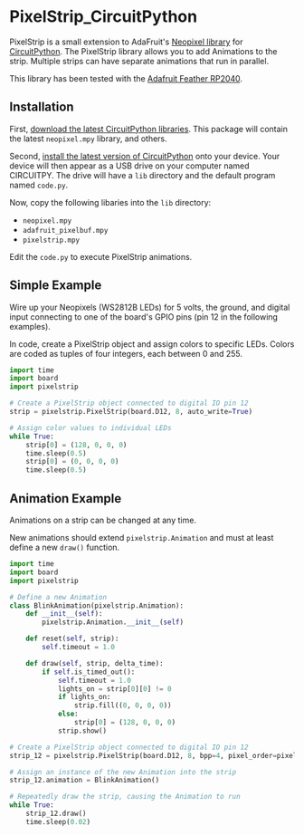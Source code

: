 # PixelStrip_CircuitPython

PixelStrip is a small extension to AdaFruit's [Neopixel library](https://github.com/adafruit/Adafruit_CircuitPython_NeoPixel) for [CircuitPython](https://learn.adafruit.com/welcome-to-circuitpython).  The PixelStrip library allows you to add Animations to the strip.  Multiple strips can have separate animations that run in parallel.

This library has been tested with the [Adafruit Feather RP2040](https://www.adafruit.com/product/4884).

## Installation

First, [download the latest CircuitPython libraries](https://circuitpython.org/libraries).
This package will contain the latest `neopixel.mpy` library, and others.

Second, [install the latest version of CircuitPython](https://learn.adafruit.com/welcome-to-circuitpython/installing-circuitpython) onto your device.  Your device
will then appear as a USB drive on your computer named CIRCUITPY.  The drive will have 
a `lib` directory and the default program named `code.py`.

Now, copy the following libaries into the `lib` directory:
* `neopixel.mpy`
* `adafruit_pixelbuf.mpy`
* `pixelstrip.mpy`

Edit the `code.py` to execute PixelStrip animations.

## Simple Example

Wire up your Neopixels (WS2812B LEDs) for 5 volts, the ground, and digital input connecting 
to one of the board's GPIO pins (pin 12 in the following examples).

In code, create a PixelStrip object and assign colors to specific LEDs. Colors are coded
as tuples of four integers, each between 0 and 255.

```python
import time
import board
import pixelstrip

# Create a PixelStrip object connected to digital IO pin 12
strip = pixelstrip.PixelStrip(board.D12, 8, auto_write=True)

# Assign color values to individual LEDs
while True:
    strip[0] = (128, 0, 0, 0)
    time.sleep(0.5)
    strip[0] = (0, 0, 0, 0)
    time.sleep(0.5)
```

## Animation Example

Animations on a strip can be changed at any time.

New animations should extend `pixelstrip.Animation` and must at least define a new `draw()` function.

```python
import time
import board
import pixelstrip

# Define a new Animation
class BlinkAnimation(pixelstrip.Animation):
    def __init__(self):
        pixelstrip.Animation.__init__(self)

    def reset(self, strip):
        self.timeout = 1.0

    def draw(self, strip, delta_time):
        if self.is_timed_out():
            self.timeout = 1.0
            lights_on = strip[0][0] != 0
            if lights_on:
                strip.fill((0, 0, 0, 0))
            else:
                strip[0] = (128, 0, 0, 0)
            strip.show()

# Create a PixelStrip object connected to digital IO pin 12
strip_12 = pixelstrip.PixelStrip(board.D12, 8, bpp=4, pixel_order=pixelstrip.RGBW)

# Assign an instance of the new Animation into the strip
strip_12.animation = BlinkAnimation()

# Repeatedly draw the strip, causing the Animation to run
while True:
    strip_12.draw()
    time.sleep(0.02)
```

